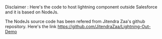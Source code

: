 Disclaimer :
Here's the code to host lightning component outside Salesforce and it is based on NodeJs.

The NodeJs  source code has  been refered from Jitendra Zaa's github repository.
Here's the link https://github.com/JitendraZaa/Lightning-Out-Demo
